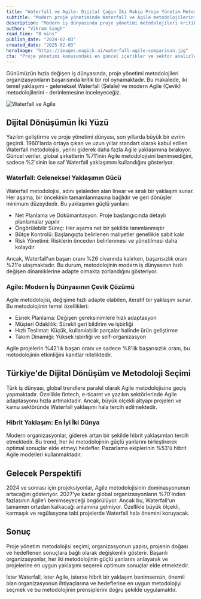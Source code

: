 ```yaml
---
title: "Waterfall ve Agile: Dijital Çağın İki Rakip Proje Yönetim Metodolojisi"
subtitle: "Modern proje yönetiminde Waterfall ve Agile metodolojilerinin karşılaştırmalı analizi"
description: "Modern iş dünyasında proje yönetimi metodolojileri kritik önem taşıyor. Waterfall ve Agile yaklaşımlarının detaylı karşılaştırması, global trendler ve Türkiye perspektifiyle analiz edildi. Güncel veriler, şirketlerin %71'inin Agile'ı tercih ettiğini gösteriyor."
author: "Vikram Singh"
read_time: "8 mins"
publish_date: "2024-02-03"
created_date: "2025-02-03"
heroImage: "https://images.magick.ai/waterfall-agile-comparison.jpg"
cta: "Proje yönetimi konusundaki en güncel içerikler ve sektör analizleri için bizi LinkedIn'de takip edin! Dijital dönüşüm yolculuğunuzda size rehberlik etmekten mutluluk duyarız."
---
```


Günümüzün hızla değişen iş dünyasında, proje yönetimi metodolojileri organizasyonların başarısında kritik bir rol oynamaktadır. Bu makalede, iki temel yaklaşımı - geleneksel Waterfall (Şelale) ve modern Agile (Çevik) metodolojilerini - derinlemesine inceleyeceğiz.

![Waterfall ve Agile](https://i.magick.ai/PIXE/1738596550404_magick_img.webp)

## Dijital Dönüşümün İki Yüzü

Yazılım geliştirme ve proje yönetimi dünyası, son yıllarda büyük bir evrim geçirdi. 1960'larda ortaya çıkan ve uzun yıllar standart olarak kabul edilen Waterfall metodolojisi, yerini giderek daha fazla Agile yaklaşımına bırakıyor. Güncel veriler, global şirketlerin %71'inin Agile metodolojisini benimsediğini, sadece %2'sinin ise saf Waterfall yaklaşımını kullandığını gösteriyor.

### Waterfall: Geleneksel Yaklaşımın Gücü

Waterfall metodolojisi, adını şelaleden alan linear ve sıralı bir yaklaşım sunar. Her aşama, bir öncekinin tamamlanmasına bağlıdır ve geri dönüşler minimum düzeydedir. Bu yaklaşımın güçlü yanları:

- Net Planlama ve Dokümantasyon: Proje başlangıcında detaylı planlamalar yapılır
- Öngörülebilir Süreç: Her aşama net bir şekilde tanımlanmıştır
- Bütçe Kontrolü: Başlangıçta belirlenen maliyetler genellikle sabit kalır
- Risk Yönetimi: Risklerin önceden belirlenmesi ve yönetilmesi daha kolaydır

Ancak, Waterfall'un başarı oranı %26 civarında kalırken, başarısızlık oranı %21'e ulaşmaktadır. Bu durum, metodolojinin modern iş dünyasının hızlı değişen dinamiklerine adapte olmakta zorlandığını gösteriyor.

### Agile: Modern İş Dünyasının Çevik Çözümü

Agile metodolojisi, değişime hızlı adapte olabilen, iteratif bir yaklaşım sunar. Bu metodolojinin temel özellikleri:

- Esnek Planlama: Değişen gereksinimlere hızlı adaptasyon
- Müşteri Odaklılık: Sürekli geri bildirim ve işbirliği
- Hızlı Teslimat: Küçük, kullanılabilir parçalar halinde ürün geliştirme
- Takım Dinamiği: Yüksek işbirliği ve self-organizasyon

Agile projelerin %42'lik başarı oranı ve sadece %8'lik başarısızlık oranı, bu metodolojinin etkinliğini kanıtlar niteliktedir.

## Türkiye'de Dijital Dönüşüm ve Metodoloji Seçimi

Türk iş dünyası, global trendlere paralel olarak Agile metodolojisine geçiş yapmaktadır. Özellikle fintech, e-ticaret ve yazılım sektörlerinde Agile adaptasyonu hızla artmaktadır. Ancak, büyük ölçekli altyapı projeleri ve kamu sektöründe Waterfall yaklaşımı hala tercih edilmektedir.

### Hibrit Yaklaşım: En İyi İki Dünya

Modern organizasyonlar, giderek artan bir şekilde hibrit yaklaşımları tercih etmektedir. Bu trend, her iki metodolojinin güçlü yanlarını birleştirerek optimal sonuçlar elde etmeyi hedefler. Pazarlama ekiplerinin %53'ü hibrit Agile modelleri kullanmaktadır.

## Gelecek Perspektifi

2024 ve sonrası için projeksiyonlar, Agile metodolojisinin dominasyonunun artacağını gösteriyor. 2027'ye kadar global organizasyonların %70'inden fazlasının Agile'ı benimseyeceği öngörülüyor. Ancak bu, Waterfall'un tamamen ortadan kalkacağı anlamına gelmiyor. Özellikle büyük ölçekli, karmaşık ve regülasyona tabi projelerde Waterfall hala önemini koruyacak.

## Sonuç

Proje yönetim metodolojisi seçimi, organizasyonun yapısı, projenin doğası ve hedeflenen sonuçlara bağlı olarak değişkenlik gösterir. Başarılı organizasyonlar, her iki metodolojinin güçlü yanlarını anlayarak ve projelerine en uygun yaklaşımı seçerek optimum sonuçlar elde etmektedir.

İster Waterfall, ister Agile, isterse hibrit bir yaklaşım benimsensin, önemli olan organizasyonun ihtiyaçlarına ve hedeflerine en uygun metodolojiyi seçmek ve bu metodolojinin prensiplerini doğru şekilde uygulamaktır.